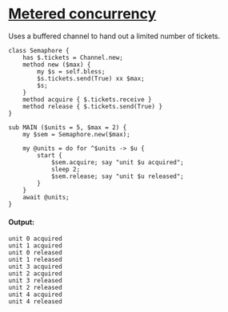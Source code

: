 [1]: http://rosettacode.org/wiki/Metered_concurrency

# [Metered concurrency][1]

Uses a buffered channel to hand out a limited number of tickets.

```perl6
class Semaphore {
    has $.tickets = Channel.new;
    method new ($max) {
        my $s = self.bless; 
        $s.tickets.send(True) xx $max;
        $s;
    }
    method acquire { $.tickets.receive }
    method release { $.tickets.send(True) }
}
 
sub MAIN ($units = 5, $max = 2) {
    my $sem = Semaphore.new($max);
 
    my @units = do for ^$units -> $u {
        start {
            $sem.acquire; say "unit $u acquired";
            sleep 2;
            $sem.release; say "unit $u released";
        }
    }
    await @units;
}
```

#### Output:
```
unit 0 acquired
unit 1 acquired
unit 0 released
unit 1 released
unit 3 acquired
unit 2 acquired
unit 3 released
unit 2 released
unit 4 acquired
unit 4 released
```
